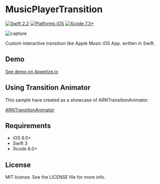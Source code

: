 # MusicPlayerTransition

[![Swift 2.2](https://img.shields.io/badge/Swift-2.2-orange.svg?style=flat)](https://developer.apple.com/swift/)
[![Platforms iOS](https://img.shields.io/badge/Platforms-iOS-lightgray.svg?style=flat)](https://developer.apple.com/swift/)
[![Xcode 7.3+](https://img.shields.io/badge/Xcode-7.3+-blue.svg?style=flat)](https://developer.apple.com/swift/)

![capture](capture.gif "capture")

Custom interactive transition like Apple Music iOS App. written in Swift.

## Demo

[See demo on Appetize.io](https://appetize.io/app/ydcey0nrvqka03nyyzyw7f0rk0?device=iphone5s&scale=75&orientation=portrait&osVersion=9.2)


## Using Transition Animator

This sample have created as a showcase of ARNTransitionAnimator.

[ARNTransitionAnimator](https://github.com/xxxAIRINxxx/ARNTransitionAnimator)


## Requirements

* iOS 8.0+
* Swift 3
* Xcode 8.0+

## License

MIT license. See the LICENSE file for more info.
